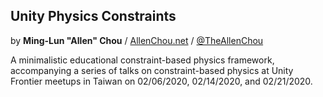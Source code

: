 ## Unity Physics Constraints
by **Ming-Lun "Allen" Chou** / [AllenChou.net](http://AllenChou.net) / [@TheAllenChou](http://twitter.com/TheAllenChou)  

[](https://media3.giphy.com/media/KEkrL8Iz0vlFe0tBG2/giphy.gif)

A minimalistic educational constraint-based physics framework, accompanying a series of talks on constraint-based physics at Unity Frontier meetups in Taiwan on 02/06/2020, 02/14/2020, and 02/21/2020.
